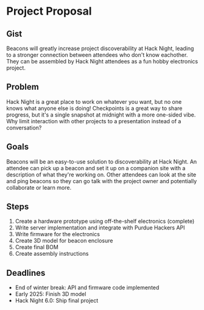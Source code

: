 # Project Proposal
## Gist
Beacons will greatly increase project discoverability at Hack Night, leading to a stronger connection
between attendees who don't know eachother. They can be assembled by Hack Night attendees as a fun
hobby electronics project.

## Problem
Hack Night is a great place to work on whatever you want, but no one knows what anyone else is doing!
Checkpoints is a great way to share progress, but it's a single snapshot at midnight with a more
one-sided vibe. Why limit interaction with other projects to a presentation instead of a
conversation?

## Goals
Beacons will be an easy-to-use solution to discoverability at Hack Night. An attendee can pick up a
beacon and set it up on a companion site with a description of what they're working on.
Other attendees can look at the site and ping beacons so they can go talk with the project owner
and potentially collaborate or learn more.

## Steps
1. Create a hardware prototype using off-the-shelf electronics (complete)
2. Write server implementation and integrate with Purdue Hackers API
3. Write firmware for the electronics
4. Create 3D model for beacon enclosure
5. Create final BOM
6. Create assembly instructions

## Deadlines
- End of winter break: API and firmware code implemented
- Early 2025: Finish 3D model
- Hack Night 6.0: Ship final project

